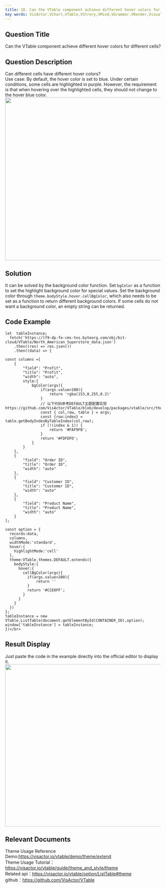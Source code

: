 ```yaml
---
title: 18. Can the VTable component achieve different hover colors for different cells?</br>
key words: VisActor,VChart,VTable,VStrory,VMind,VGrammar,VRender,Visualization,Chart,Data,Table,Graph,Gis,LLM
---
```

## Question Title

Can the VTable component achieve different hover colors for different cells?</br>
## Question Description

Can different cells have different hover colors?</br>
Use case: By default, the hover color is set to blue. Under certain conditions, some cells are highlighted in purple. However, the requirement is that when hovering over the highlighted cells, they should not change to the hover blue color.</br>
<img src='https://cdn.jsdelivr.net/gh/xuanhun/articles/visactor/img/Cv2GbY7Ihoxmnax0PnWcTJ29n2f.gif' alt='' width='626' height='526'>

## Solution

It can be solved by the background color function. Set `bgColor` as a function to set the highlight background color for special values. Set the background color through `theme.bodyStyle.hover.cellBgColor`, which also needs to be set as a function to return different background colors. If some cells do not want a background color, an empty string can be returned.</br>


## Code Example

```
let  tableInstance;
  fetch('https://lf9-dp-fe-cms-tos.byteorg.com/obj/bit-cloud/VTable/North_American_Superstore_data.json')
    .then((res) => res.json())
    .then((data) => {

const columns =[
    {
        "field": "Profit",
        "title": "Profit",
        "width": "auto",
        style:{
            bgColor(args){
                if(args.value>200){
                    return 'rgba(153,0,255,0.2)'
                }
                // 以下代码参考DEFAULT主题配置实现 https://github.com/VisActor/VTable/blob/develop/packages/vtable/src/themes/DEFAULT.ts
                const { col,row, table } = args;
                const {row:index} = table.getBodyIndexByTableIndex(col,row);
                if (!(index & 1)) {
                    return '#FAF9FB';
                }
                return '#FDFDFD';
            }
        }
    },
    {
        "field": "Order ID",
        "title": "Order ID",
        "width": "auto"
    },
    {
        "field": "Customer ID",
        "title": "Customer ID",
        "width": "auto"
    },
    {
        "field": "Product Name",
        "title": "Product Name",
        "width": "auto"
    }
];

const option = {
  records:data,
  columns,
  widthMode:'standard',
  hover:{
    highlightMode:'cell'
  },
  theme:VTable.themes.DEFAULT.extends({
    bodyStyle:{
      hover:{
        cellBgColor(args){
          if(args.value>200){
              return ''
          }
          return '#CCE0FF';
        }
      }
    }
  })
};
tableInstance = new VTable.ListTable(document.getElementById(CONTAINER_ID),option);
window['tableInstance'] = tableInstance;
})</br>
```
## Result Display

Just paste the code in the example directly into the official editor to display it.</br>
<img src='https://cdn.jsdelivr.net/gh/xuanhun/articles/visactor/img/X5whb5D2gontykxAt4DchKtUnnf.gif' alt='' width='824' height='524'>

## Relevant Documents

Theme Usage Reference Demo:https://visactor.io/vtable/demo/theme/extend</br>
Theme Usage Tutorial：https://visactor.io/vtable/guide/theme_and_style/theme</br>
Related api：https://visactor.io/vtable/option/ListTable#theme</br>
github：https://github.com/VisActor/VTable</br>

